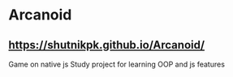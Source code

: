 # Arcanoid

## https://shutnikpk.github.io/Arcanoid/

Game on native js
Study project for learning OOP and js features
